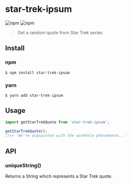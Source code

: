 # star-trek-ipsum
![npm](https://img.shields.io/npm/dw/star-trek-ipsum)  ![npm](https://img.shields.io/npm/v/star-trek-ipsum)  



> Get a random quote from Star Trek series

## Install

### npm
```
$ npm install star-trek-ipsum
```

### yarn
```
$ yarn add star-trek-ipsum
```

## Usage

```js
import getStarTrekQuote from 'star-trek-ipsum';

getStarTrekQuote();
//=> 'We're acquainted with the wormhole phenomenon...'
```

## API

### uniqueString()

Returns a String which represents a Star Trek quote.